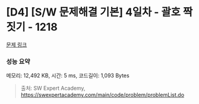# [D4] [S/W 문제해결 기본] 4일차 - 괄호 짝짓기 - 1218 

[문제 링크](https://swexpertacademy.com/main/code/problem/problemDetail.do?contestProbId=AV14eWb6AAkCFAYD) 

### 성능 요약

메모리: 12,492 KB, 시간: 5 ms, 코드길이: 1,093 Bytes



> 출처: SW Expert Academy, https://swexpertacademy.com/main/code/problem/problemList.do